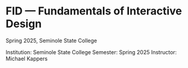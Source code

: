 
# FID — Fundamentals of Interactive Design
Spring 2025, Seminole State College


Institution: Seminole State College
Semester: Spring 2025
Instructor:  Michael Kappers
